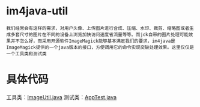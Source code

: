 # im4java-util
    我们经常会有这样的需求，对用户头像、上传图片进行合成、压缩、水印、裁剪、缩略图或者生成多套尺寸的图片在不同的设备上浏览加快访问速度省流量等等。而jdk自带的图片处理可能效果并不怎么好，而采用开源软件ImageMagick能够基本满足我们的要求，im4java是ImageMagick提供的一个java版本的接口，方便调用它的命令实现突破处理效果。这里仅仅是一个工具类和测试类


# 具体代码
  工具类：<a href="https://github.com/hailin0/im4java-util/blob/master/src/main/java/com/hlin/im4java/util/ImageUtil.java">ImageUtil.java</a>
  测试类：<a href="https://github.com/hailin0/im4java-util/blob/master/src/test/java/com/hlin/im4java_util/AppTest.java">AppTest.java</a>
  
